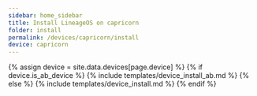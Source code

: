 ```yaml
---
sidebar: home_sidebar
title: Install LineageOS on capricorn
folder: install
permalink: /devices/capricorn/install
device: capricorn
---
```

{% assign device = site.data.devices[page.device] %}
{% if device.is_ab_device %}
{% include templates/device_install_ab.md %}
{% else %}
{% include templates/device_install.md %}
{% endif %}
